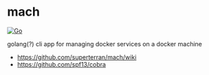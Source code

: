 # mach

[![Go](https://github.com/superterran/mach/actions/workflows/go.yml/badge.svg?branch=main)](https://github.com/superterran/mach/actions/workflows/go.yml)

golang(?) cli app for managing docker services on a docker machine

* https://github.com/superterran/mach/wiki
* https://github.com/spf13/cobra   
